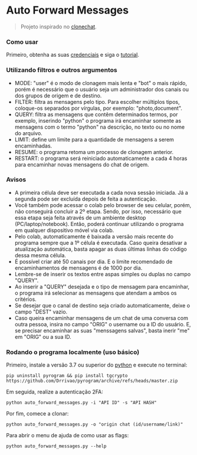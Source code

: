 # Auto Forward Messages

> Projeto inspirado no [clonechat](https://github.com/apenasrr/clonechat).

### Como usar

Primeiro, obtenha as suas [credenciais](https://upolar.github.io/clonechats-docs/#obtendo-credenciais-da-api-do-telegram) e siga o [tutorial](https://t.me/auto_forward_messages_drrivao).


### Utilizando filtros e outros argumentos

- MODE: "user" é o modo de clonagem mais lenta e "bot" o mais rápido, porém é necessário que o usuário seja um administrador dos canais ou dos grupos de origem e de destino.
- FILTER: filtra as mensagens pelo tipo. Para escolher múltiplos tipos, coloque-os separados por vírgulas, por exemplo: "photo,document".
- QUERY: filtra as mensagens que contêm determinados termos, por exemplo, inserindo "python" o programa irá encaminhar somente as mensagens com o termo "python" na descrição, no texto ou no nome do arquivo.
- LIMIT: define um limite para a quantidade de mensagens a serem encaminhadas.
- RESUME: o programa retoma um processo de clonagem anterior.
- RESTART: o programa será reiniciado automaticamente a cada 4 horas para encaminhar novas mensagens do chat de origem.

### Avisos

- A primeira célula deve ser executada a cada nova sessão iniciada. Já a segunda pode ser excluída depois de feita a autenticação.
- Você também pode acessar o colab pelo browser de seu celular, porém, não conseguirá concluir a 2º etapa. Sendo, por isso, necessário que essa etapa seja feita através de um ambiente desktop (PC/laptop/notebook). Então, poderá continuar utilizando o programa em qualquer dispositivo móvel via colab.
- Pelo colab, automaticamente é baixada a versão mais recente do programa sempre que a 1º célula é executada. Caso queira desativar a atualização automática, basta apagar as duas últimas linhas do código dessa mesma célula.
- É possível criar até 50 canais por dia. E o limite recomendado de encaminhamentos de mensagens é de 1000 por dia.
- Lembre-se de inserir os textos entre aspas simples ou duplas no campo "QUERY".
- Ao inserir a "QUERY" desejada e o tipo de mensagem para encaminhar, o programa irá selecionar as mensagens que atendam a ambos os critérios.
- Se desejar que o canal de destino seja criado automaticamente, deixe o campo "DEST" vazio.
- Caso queira encaminhar mensagens de um chat de uma conversa com outra pessoa, insira no campo "ORIG" o username ou a ID do usuário. E, se precisar encaminhar as suas "menssagens salvas", basta inerir "me" em "ORIG" ou a sua ID.
### Rodando o programa localmente (uso básico)

Primeiro, instale a versão 3.7 ou superior do [python](https://www.python.org/downloads/) e execute no terminal:

```
pip uninstall pyrogram && pip install tgcrypto https://github.com/Drrivao/pyrogram/archive/refs/heads/master.zip
```

Em seguida, realize a autenticação 2FA:

```
python auto_forward_messages.py -i "API ID" -s "API HASH"
```

Por fim, comece a clonar:

```
python auto_forward_messages.py -o "origin chat (id/username/link)"
```

Para abrir o menu de ajuda de como usar as flags:

```
python auto_forward_messages.py --help
```